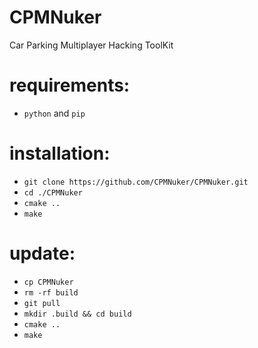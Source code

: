 # CPMNuker
Car Parking Multiplayer Hacking ToolKit

# requirements:
- `python` and `pip`

# installation:
- `git clone https://github.com/CPMNuker/CPMNuker.git`
- `cd ./CPMNuker`
- `cmake ..`
- `make`

# update:
- `cp CPMNuker`
- `rm -rf build`
- `git pull`
- `mkdir .build && cd build`
- `cmake ..`
- `make`
